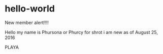 # hello-world
New member alert!!!!

Hello my name is Phursona or Phurcy for shrot i am new as of
August 25, 2016


PLAYA
